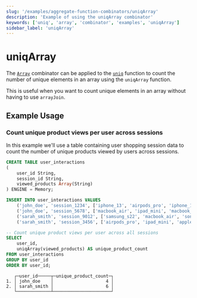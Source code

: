 ```yaml
---
slug: '/examples/aggregate-function-combinators/uniqArray'
description: 'Example of using the uniqArray combinator'
keywords: ['uniq', 'array', 'combinator', 'examples', 'uniqArray']
sidebar_label: 'uniqArray'
---
```


# uniqArray

The [`Array`](/sql-reference/aggregate-functions/combinators#-array) combinator can be applied to the [`uniq`](/sql-reference/aggregate-functions/reference/uniq) function to count the number of unique elements in an array using the `uniqArray` function.

This is useful when you want to count unique elements in an array without having to use `arrayJoin`.

## Example Usage

### Count unique product views per user across sessions

In this example we'll use a table containing user shopping session data to count the number of unique products viewed by users across sessions.

```sql
CREATE TABLE user_interactions
(
    user_id String,
    session_id String,
    viewed_products Array(String)
) ENGINE = Memory;

INSERT INTO user_interactions VALUES
    ('john_doe', 'session_1234', ['iphone_13', 'airpods_pro', 'iphone_13']),
    ('john_doe', 'session_5678', ['macbook_air', 'ipad_mini', 'macbook_air']),
    ('sarah_smith', 'session_9012', ['samsung_s22', 'macbook_air', 'sony_headphones']),
    ('sarah_smith', 'session_3456', ['airpods_pro', 'ipad_mini', 'apple_watch']);

-- Count unique product views per user across all sessions
SELECT 
    user_id,
    uniqArray(viewed_products) AS unique_product_count
FROM user_interactions
GROUP BY user_id
ORDER BY user_id;
```

```response
   ┌─user_id─────┬─unique_product_count─┐
1. │ john_doe    │                    4 │
2. │ sarah_smith │                    6 │
   └─────────────┴──────────────────────┘
```